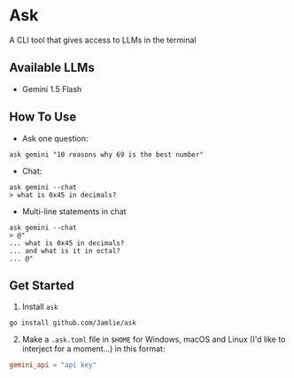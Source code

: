 # Ask

A CLI tool that gives access to LLMs in the terminal

## Available LLMs

- Gemini 1.5 Flash

## How To Use

- Ask one question:

```
ask gemini "10 reasons why 69 is the best number"
```

- Chat:

```
ask gemini --chat
> what is 0x45 in decimals?
```

- Multi-line statements in chat

```
ask gemini --chat
> @"
... what is 0x45 in decimals?
... and what is it in octal?
... @"
```

## Get Started

1. Install `ask`

```
go install github.com/Jamlie/ask
```

2. Make a `.ask.toml` file in `$HOME` for Windows, macOS and Linux (I'd like to interject for a moment...) in this format:

```toml
gemini_api = "api key"
```
